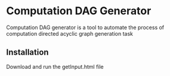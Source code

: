 # Computation DAG Generator

Computation DAG generator is a tool to automate the process of computation directed acyclic graph generation task

## Installation

Download and run the getInput.html file
